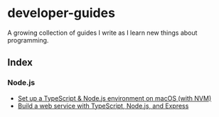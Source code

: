 # developer-guides

A growing collection of guides I write as I learn new things about programming.

## Index

### Node.js

- [Set up a TypeScript & Node.js environment on macOS (with NVM)](./nodejs/setup-typescript-node-macos.md)
- [Build a web service with TypeScript, Node.js, and Express](./nodejs/build-web-service-typescript-node-express.md)

